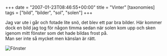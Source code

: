 +++
date = "2007-01-23T08:46:55+00:00"
title = "Vinter"
[taxonomies]
tags = ["bild", "bilder", "sol", "solen"]
+++

Jag var ute i går och fotade lite snö, det blev ett par bra bilder. Här kommer dock en bild jag tog för någon timma sedan när solen kom upp och sken igenom mitt fönster som det hade bildas frost på.  
Man ser inte så mycket men känslan är rätt.

<img id="image269" src="/images/2007/01/fonsterjan.jpg" alt="Fönster" />



<small></small>
